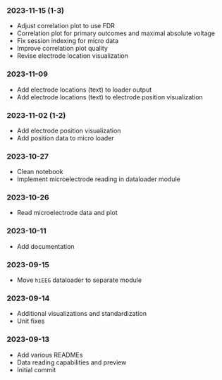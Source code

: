 ### 2023-11-15 (1-3)
- Adjust correlation plot to use FDR
- Correlation plot for primary outcomes and maximal absolute voltage
- Fix session indexing for micro data
- Improve correlation plot quality
- Revise electrode location visualization

### 2023-11-09
- Add electrode locations (text) to loader output
- Add electrode locations (text) to electrode position visualization

### 2023-11-02 (1-2)
- Add electrode position visualization
- Add position data to micro loader

### 2023-10-27
- Clean notebook
- Implement microelectrode reading in dataloader module

### 2023-10-26
- Read microelectrode data and plot

### 2023-10-11
- Add documentation

### 2023-09-15
- Move `hiEEG` dataloader to separate module

### 2023-09-14
- Additional visualizations and standardization
- Unit fixes

### 2023-09-13
- Add various READMEs
- Data reading capabilities and preview
- Initial commit
